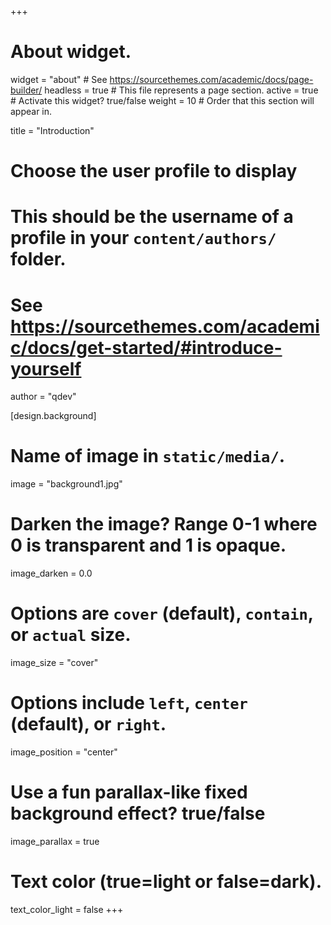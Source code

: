 +++
# About widget.
widget = "about"  # See https://sourcethemes.com/academic/docs/page-builder/
headless = true  # This file represents a page section.
active =  true # Activate this widget? true/false
weight = 10  # Order that this section will appear in.

title = "Introduction"

# Choose the user profile to display
# This should be the username of a profile in your `content/authors/` folder.
# See https://sourcethemes.com/academic/docs/get-started/#introduce-yourself
author = "qdev"

[design.background]
  # Name of image in `static/media/`.
  image = "background1.jpg"
  # Darken the image? Range 0-1 where 0 is transparent and 1 is opaque.
  image_darken = 0.0
  #  Options are `cover` (default), `contain`, or `actual` size.
  image_size = "cover"
  # Options include `left`, `center` (default), or `right`.
  image_position = "center"
  # Use a fun parallax-like fixed background effect? true/false
  image_parallax = true
  # Text color (true=light or false=dark).
  text_color_light = false
+++

